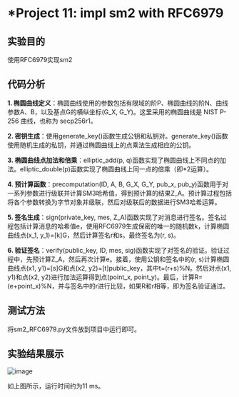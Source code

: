 # *Project 11: impl sm2 with RFC6979  


## 实验目的  

使用RFC6979实现sm2

## 代码分析  

**1. 椭圆曲线定义**：椭圆曲线使用的参数包括有限域的阶P、椭圆曲线的阶N、曲线参数A、B，以及基点G的横纵坐标(G_X, G_Y)。这里采用的椭圆曲线是 NIST P-256 曲线，也称为 secp256r1。  

**2. 密钥生成**：使用generate_key()函数生成公钥和私钥对。generate_key()函数使用随机生成的私钥，并通过椭圆曲线上的点乘法生成相应的公钥。  

**3. 椭圆曲线点加法和倍乘**：elliptic_add(p, q)函数实现了椭圆曲线上不同点的加法。elliptic_double(p)函数实现了椭圆曲线上同一点的倍乘（即*2运算）。  

**4. 预计算函数**：precomputation(ID, A, B, G_X, G_Y, pub_x, pub_y)函数用于对一系列参数进行级联并计算SM3哈希值，得到预计算的结果Z_A。预计算过程包括将各个参数转换为字节对象并级联，然后对级联后的数据进行SM3哈希运算。  

**5. 签名生成**：sign(private_key, mes, Z_A)函数实现了对消息进行签名。签名过程包括计算消息的哈希值e，使用RFC6979生成保密的唯一的随机数k，计算椭圆曲线点(x_1, y_1)=[k]G，然后计算签名r和s。最终签名为(r, s)。  

**6. 验证签名**：verify(public_key, ID, mes, sig)函数实现了对签名的验证。验证过程中，先预计算Z_A，然后再次计算e。接着，使用公钥和签名中的(r, s)计算椭圆曲线点(x1, y1)=[s]G和点(x2, y2)=[t]public_key，其中t=(r+s)%N。然后对点(x1, y1)和点(x2, y2)进行加法运算得到点(point_x, point_y)。最后，计算R=(e+point_x)%N，并与签名中的r进行比较，如果R和r相等，即为签名验证通过。

## 测试方法  

将sm2_RFC6979.py文件放到项目中运行即可。

## 实验结果展示  

![image](https://github.com/xinxingroup32num1/homework-group-32/assets/138662552/40bf025f-066c-4acd-bf83-1cf1dede791d)

如上图所示，运行时间约为11 ms。 
